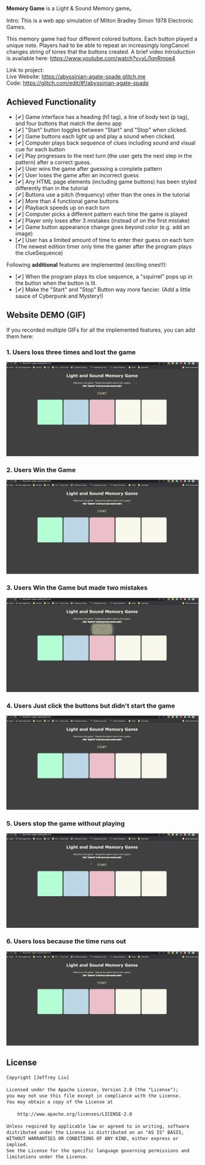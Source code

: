 **Memory Game** is a Light & Sound Memory game。

Intro: This is a web app simulation of Milton Bradley Simon 1978 Electronic Games. 

This memory game had four different colored buttons. Each button played a unique note. Players had to be able to repeat an increasingly longCancel changes string of tones that the buttons created. A brief video introduction is available here: https://www.youtube.com/watch?v=vLi1qnRmpe4

Link to project:   
Live Website: https://abyssinian-agate-spade.glitch.me  
Code: https://glitch.com/edit/#!/abyssinian-agate-spade

## Achieved Functionality

* [✔] Game interface has a heading (h1 tag), a line of body text (p tag), and four buttons that match the demo app
* [✔] "Start" button toggles between "Start" and "Stop" when clicked. 
* [✔] Game buttons each light up and play a sound when clicked. 
* [✔] Computer plays back sequence of clues including sound and visual cue for each button
* [✔] Play progresses to the next turn (the user gets the next step in the pattern) after a correct guess. 
* [✔] User wins the game after guessing a complete pattern
* [✔] User loses the game after an incorrect guess
* [✔] Any HTML page elements (including game buttons) has been styled differently than in the tutorial
* [✔] Buttons use a pitch (frequency) other than the ones in the tutorial
* [✔] More than 4 functional game buttons
* [✔] Playback speeds up on each turn
* [✔] Computer picks a different pattern each time the game is played
* [✔] Player only loses after 3 mistakes (instead of on the first mistake)
* [✔] Game button appearance change goes beyond color (e.g. add an image)
* [✔] User has a limited amount of time to enter their guess on each turn (The newest edition timer only time the gamer after the program plays the clueSequence)

Following **additional** features are implemented (exciting ones!!):

- [✔] When the program plays its clue sequence, a "squirrel" pops up in the button when the button is lit. 
- [✔] Make the "Start" and "Stop" Button way more fancier. (Add a little sauce of Cyberpunk and Mystery!) 

## Website DEMO (GIF)
If you recorded multiple GIFs for all the implemented features, you can add them here:

### 1. Users loss three times and lost the game  
![](https://github.com/CoderJeffrey/CodePath-Memory-Game/blob/main/Failure_Update_1.gif)  
### 2. Users Win the Game    
![](https://github.com/CoderJeffrey/CodePath-Memory-Game/blob/main/Success_Demo_Update_1.gif)  
### 3. Users Win the Game but made two mistakes   
![](https://github.com/CoderJeffrey/CodePath-Memory-Game/blob/main/Success_Demo_After_failing_twice_Update_1.gif)  
### 4. Users Just click the buttons but didn't start the game    
![](https://github.com/CoderJeffrey/CodePath-Memory-Game/blob/main/Without-Starting-The-Game_Update_1.gif)  

### 5. Users stop the game without playing
![](https://github.com/CoderJeffrey/CodePath-Memory-Game/blob/main/User_Quit_The_Game_Without_Playing_Update_1.gif)  

### 6. Users loss because the time runs out
![](https://github.com/CoderJeffrey/CodePath-Memory-Game/blob/main/Time_Run_Out_1.gif)  

## License

    Copyright [Jeffrey Liu]

    Licensed under the Apache License, Version 2.0 (the "License");
    you may not use this file except in compliance with the License.
    You may obtain a copy of the License at

        http://www.apache.org/licenses/LICENSE-2.0

    Unless required by applicable law or agreed to in writing, software
    distributed under the License is distributed on an "AS IS" BASIS,
    WITHOUT WARRANTIES OR CONDITIONS OF ANY KIND, either express or implied.
    See the License for the specific language governing permissions and
    limitations under the License.
